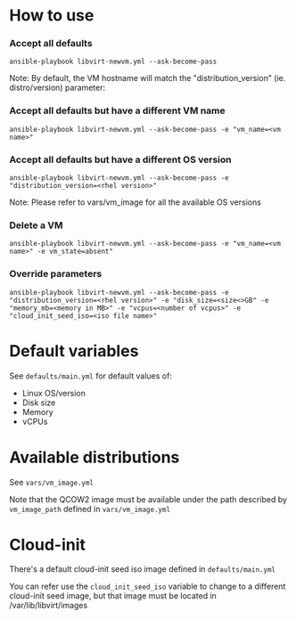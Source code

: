 # How to use

### Accept all defaults

```
ansible-playbook libvirt-newvm.yml --ask-become-pass
```

Note: By default, the VM hostname will match the "distribution_version" (ie. distro/version) parameter:

### Accept all defaults but have a different VM name

```
ansible-playbook libvirt-newvm.yml --ask-become-pass -e "vm_name=<vm name>"
```

### Accept all defaults but have a different OS version

```
ansible-playbook libvirt-newvm.yml --ask-become-pass -e "distribution_version=<rhel version>"
```

Note: Please refer to vars/vm_image for all the available OS versions

### Delete a VM

```
ansible-playbook libvirt-newvm.yml --ask-become-pass -e "vm_name=<vm name>" -e vm_state=absent"
```

### Override parameters

```
ansible-playbook libvirt-newvm.yml --ask-become-pass -e "distribution_version=<rhel version>" -e "disk_size=<size<>GB" -e "memory_mb=<memory in MB>" -e "vcpus=<number of vcpus>" -e "cloud_init_seed_iso=<iso file name>"
```
# Default variables

See `defaults/main.yml` for default values of:
- Linux OS/version
- Disk size
- Memory
- vCPUs

# Available distributions

See `vars/vm_image.yml`

Note that the QCOW2 image must be available under the path described by `vm_image_path` defined in `vars/vm_image.yml`

# Cloud-init

There's a default cloud-init seed iso image defined in `defaults/main.yml`

You can refer use the `cloud_init_seed_iso` variable to change to a different cloud-init seed image, but that image must be located in /var/lib/libvirt/images